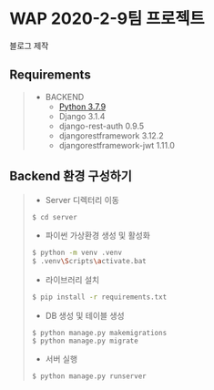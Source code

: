 # WAP 2020-2-9팀 프로젝트

블로그 제작


## Requirements

> - BACKEND
>   - [Python 3.7.9](https://www.python.org/downloads/release/python-379/)
>   - Django 3.1.4
>   - django-rest-auth 0.9.5
>   - djangorestframework 3.12.2
>   - djangorestframework-jwt 1.11.0

## Backend 환경 구성하기

> - Server 디렉터리 이동
> ```bash
> $ cd server
> ```
> 
> - 파이썬 가상환경 생성 및 활성화
> ```bash
> $ python -m venv .venv
> $ .venv\Scripts\activate.bat
> ```
>
> - 라이브러리 설치
> ```bash
> $ pip install -r requirements.txt
> ```
> 
> - DB 생성 및 테이블 생성
> ```
> $ python manage.py makemigrations
> $ python manage.py migrate
> ```
> 
> - 서버 실행
> ```bash
> $ python manage.py runserver
> ```